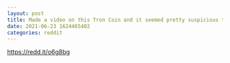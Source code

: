 ```yaml
--- 
layout: post 
title: Made a video on this Tron Coin and it seemed pretty suspicious to me. Thoughts? 
date: 2021-06-23 1624465402 
categories: reddit 
--- 
```

https://redd.it/o6g8bg